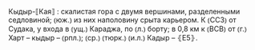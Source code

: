 ---
---

Кыдыр-⟦Кая⟧
: скалистая гора с двумя вершинами, разделенными седловиной; ⦅юж.⦆ из них наполовину срыта карьером. К ⦅ССЗ⦆ от Судака, у входа в ⦅ущ.⦆ Караджа, по ⦅л.⦆ борту; в 0,8 км к ⦅ВСВ⦆ от ⦅г.⦆ Харт – кыдыр – ⦅рпл.⦆; ⦅ср.⦆ ⦅тюрк.⦆ ⦅и.л.⦆ Кадыр – ⦃Е5⦄.

